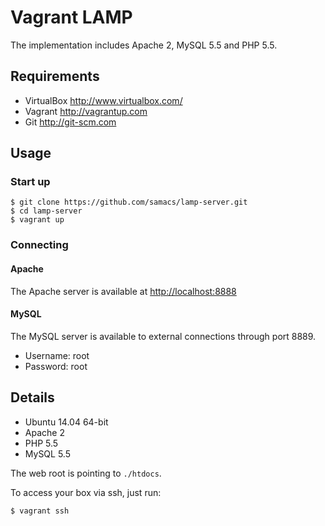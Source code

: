 Vagrant LAMP
============

The implementation includes Apache 2, MySQL 5.5 and PHP 5.5.

Requirements
------------

* VirtualBox <http://www.virtualbox.com/>
* Vagrant <http://vagrantup.com>
* Git <http://git-scm.com>

Usage
-----

### Start up
    $ git clone https://github.com/samacs/lamp-server.git
    $ cd lamp-server
    $ vagrant up

### Connecting

#### Apache
The Apache server is available at <http://localhost:8888>

#### MySQL
The MySQL server is available to external connections through port 8889.

* Username: root
* Password: root

Details
---------
* Ubuntu 14.04 64-bit
* Apache 2
* PHP 5.5
* MySQL 5.5

The web root is pointing to `./htdocs`.

To access your box via ssh, just run:

    $ vagrant ssh
